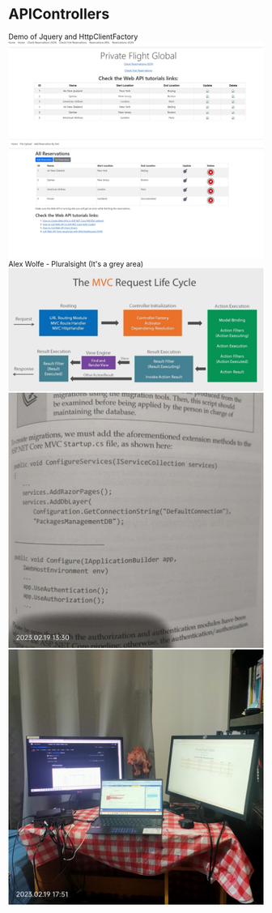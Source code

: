 # APIControllers
Demo of Jquery and HttpClientFactory
![Test Imag 8](https://github.com/mosesnova/PrivateFlightGlobal/blob/master/pfg.jpg)
![Test Imag 8](https://github.com/mosesnova/PrivateFlightGlobal/blob/master/ar.jpg)
Alex Wolfe - Pluralsight (It's a grey area)
![Test Imag 8](https://github.com/mosesnova/PrivateFlightGlobal/blob/master/rl.jpg)
![Test Imag 8](https://github.com/mosesnova/PrivateFlightGlobal/blob/master/gbstartup.jpg)
![Test Imag 8](https://github.com/mosesnova/PrivateFlightGlobal/blob/master/tg1.jpg)
